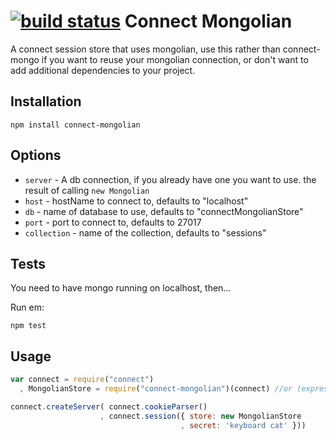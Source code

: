 [![build status](https://secure.travis-ci.org/xcoderzach/connect-mongolian.png)](http://travis-ci.org/xcoderzach/connect-mongolian)
Connect Mongolian
=================

  A connect session store that uses mongolian, use this
rather than connect-mongo if you want to reuse your
mongolian connection, or don't want to add additional
dependencies to your project.

Installation
------------

```
npm install connect-mongolian
```

Options
-------

  * `server` - A db connection, if you already have one you want to use.
the result of calling `new Mongolian`
  * `host` - hostName to connect to, defaults to "localhost"
  * `db` - name of database to use, defaults to "connectMongolianStore"
  * `port` - port to connect to, defaults to 27017
  * `collection` - name of the collection, defaults to "sessions"

Tests
-----
  You need to have mongo running on localhost, then...

  Run em:

```
npm test
```
 
Usage
-----

```javascript
var connect = require("connect")
  , MongolianStore = require("connect-mongolian")(connect) //or (express) if you're using express

connect.createServer( connect.cookieParser()
                    , connect.session({ store: new MongolianStore
                                      , secret: 'keyboard cat' }))
```
